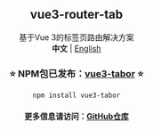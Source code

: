 <div align="center">
    <h2 align="center">vue3-router-tab</h2>
    <div align="center">基于Vue 3的标签页路由解决方案</div>
    <div align="center"><strong>中文</strong> | <a href="README.en.md">English</a></div>
    <div align="center">
        <h3>⭐ NPM包已发布：<a href="https://www.npmjs.com/package/vue3-tabor">vue3-tabor</a> ⭐</h3>
        <code>npm install vue3-tabor</code>
    </div>
    <div align="center">
        <h4>更多信息请访问：<a href="https://github.com/daylenjeez/vue3-tabor">GitHub仓库</a></h4>
    </div>
</div>

